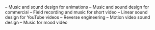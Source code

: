 – Music and sound design for animations
– Music and sound design for commercial
– Field recording and music for short video
– Linear sound design for YouTube videos
– Reverse engineering
– Motion video sound design
– Music for mood video